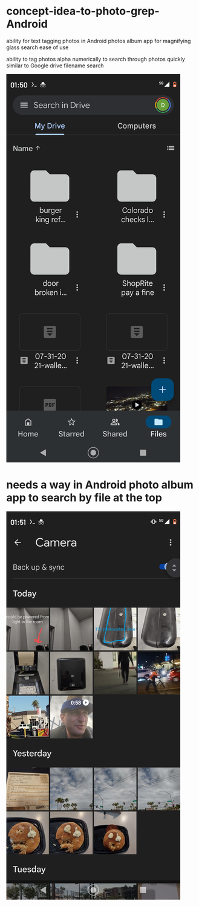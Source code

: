 # concept-idea-to-photo-grep-Android
ability for text tagging photos in Android photos album app for magnifying glass search ease of use

ability to tag photos alpha numerically to search through photos quickly similar to Google drive filename search


![s1](https://raw.githubusercontent.com/c4pt000/concept-idea-to-photo-grep-Android/main/Screenshot_20220218-015039-287.png)

# needs a way in Android photo album app to search by file at the top

![s1](https://github.com/c4pt000/concept-idea-to-photo-grep-Android/raw/main/Screenshot_20220218-015121-248.png)
